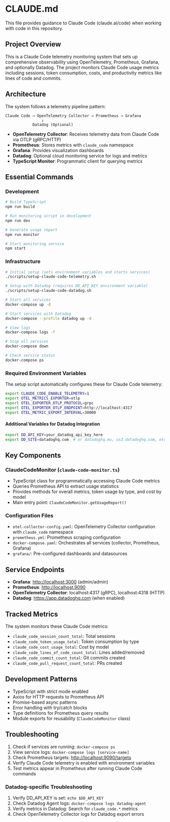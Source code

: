 # CLAUDE.md

This file provides guidance to Claude Code (claude.ai/code) when working with code in this repository.

## Project Overview

This is a Claude Code telemetry monitoring system that sets up comprehensive observability using OpenTelemetry, Prometheus, Grafana, and optionally Datadog. The project monitors Claude Code usage metrics including sessions, token consumption, costs, and productivity metrics like lines of code and commits.

## Architecture

The system follows a telemetry pipeline pattern:

```mermaid
Claude Code → OpenTelemetry Collector → Prometheus → Grafana
                ↓
            Datadog (Optional)
```

- **OpenTelemetry Collector**: Receives telemetry data from Claude Code via OTLP (gRPC/HTTP)
- **Prometheus**: Stores metrics with `claude_code` namespace
- **Grafana**: Provides visualization dashboards
- **Datadog**: Optional cloud monitoring service for logs and metrics
- **TypeScript Monitor**: Programmatic client for querying metrics

## Essential Commands

### Development

```bash
# Build TypeScript
npm run build

# Run monitoring script in development
npm run dev

# Generate usage report
npm run monitor

# Start monitoring service
npm start
```

### Infrastructure

```bash
# Initial setup (sets environment variables and starts services)
./scripts/setup-claude-code-telemetry.sh

# Setup with Datadog (requires DD_API_KEY environment variable)
./scripts/setup-claude-code-datadog.sh

# Start all services
docker-compose up -d

# Start services with Datadog
docker-compose --profile datadog up -d

# View logs
docker-compose logs -f

# Stop all services
docker-compose down

# Check service status
docker-compose ps
```

### Required Environment Variables

The setup script automatically configures these for Claude Code telemetry:

```bash
export CLAUDE_CODE_ENABLE_TELEMETRY=1
export OTEL_METRICS_EXPORTER=otlp
export OTEL_EXPORTER_OTLP_PROTOCOL=grpc
export OTEL_EXPORTER_OTLP_ENDPOINT=http://localhost:4317
export OTEL_METRIC_EXPORT_INTERVAL=30000
```

#### Additional Variables for Datadog Integration

```bash
export DD_API_KEY=your_datadog_api_key_here
export DD_SITE=datadoghq.com  # or datadoghq.eu, us3.datadoghq.com, etc.
```

## Key Components

### ClaudeCodeMonitor (`claude-code-monitor.ts`)

- TypeScript class for programmatically accessing Claude Code metrics
- Queries Prometheus API to extract usage statistics
- Provides methods for overall metrics, token usage by type, and cost by model
- Main entry point: `ClaudeCodeMonitor.getUsageReport()`

### Configuration Files

- `otel-collector-config.yaml`: OpenTelemetry Collector configuration with `claude_code` namespace
- `prometheus.yml`: Prometheus scraping configuration
- `docker-compose.yaml`: Orchestrates all services (collector, Prometheus, Grafana)
- `grafana/`: Pre-configured dashboards and datasources

## Service Endpoints

- **Grafana**: <http://localhost:3000> (admin/admin)
- **Prometheus**: <http://localhost:9090>
- **OpenTelemetry Collector**: localhost:4317 (gRPC), localhost:4318 (HTTP)
- **Datadog**: https://app.datadoghq.com (when enabled)

## Tracked Metrics

The system monitors these Claude Code metrics:

- `claude_code_session_count_total`: Total sessions
- `claude_code_token_usage_total`: Token consumption by type
- `claude_code_cost_usage_total`: Cost by model
- `claude_code_lines_of_code_count_total`: Lines added/removed
- `claude_code_commit_count_total`: Git commits created
- `claude_code_pull_request_count_total`: PRs created

## Development Patterns

- TypeScript with strict mode enabled
- Axios for HTTP requests to Prometheus API
- Promise-based async patterns
- Error handling with try/catch blocks
- Type definitions for Prometheus query results
- Module exports for reusability (`ClaudeCodeMonitor` class)

## Troubleshooting

1. Check if services are running: `docker-compose ps`
2. View service logs: `docker-compose logs [service-name]`
3. Check Prometheus targets: <http://localhost:9090/targets>
4. Verify Claude Code telemetry is enabled with environment variables
5. Test metrics appear in Prometheus after running Claude Code commands

### Datadog-specific Troubleshooting

1. Verify DD_API_KEY is set: `echo $DD_API_KEY`
2. Check Datadog Agent logs: `docker-compose logs datadog-agent`
3. Verify metrics in Datadog: Search for `claude_code.*` metrics
4. Check OpenTelemetry Collector logs for Datadog export errors
